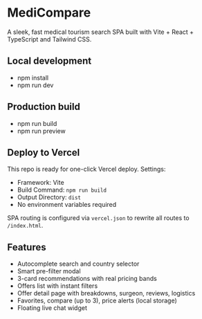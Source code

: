 # MediCompare

A sleek, fast medical tourism search SPA built with Vite + React + TypeScript and Tailwind CSS.

## Local development

- npm install
- npm run dev

## Production build

- npm run build
- npm run preview

## Deploy to Vercel

This repo is ready for one-click Vercel deploy. Settings:
- Framework: Vite
- Build Command: `npm run build`
- Output Directory: `dist`
- No environment variables required

SPA routing is configured via `vercel.json` to rewrite all routes to `/index.html`.

## Features
- Autocomplete search and country selector
- Smart pre-filter modal
- 3-card recommendations with real pricing bands
- Offers list with instant filters
- Offer detail page with breakdowns, surgeon, reviews, logistics
- Favorites, compare (up to 3), price alerts (local storage)
- Floating live chat widget
